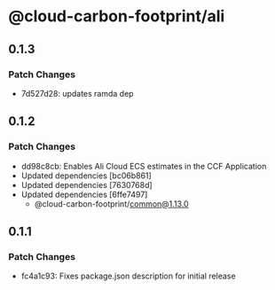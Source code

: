 # @cloud-carbon-footprint/ali

## 0.1.3

### Patch Changes

- 7d527d28: updates ramda dep

## 0.1.2

### Patch Changes

- dd98c8cb: Enables Ali Cloud ECS estimates in the CCF Application
- Updated dependencies [bc06b861]
- Updated dependencies [7630768d]
- Updated dependencies [6ffe7497]
  - @cloud-carbon-footprint/common@1.13.0

## 0.1.1

### Patch Changes

- fc4a1c93: Fixes package.json description for initial release
